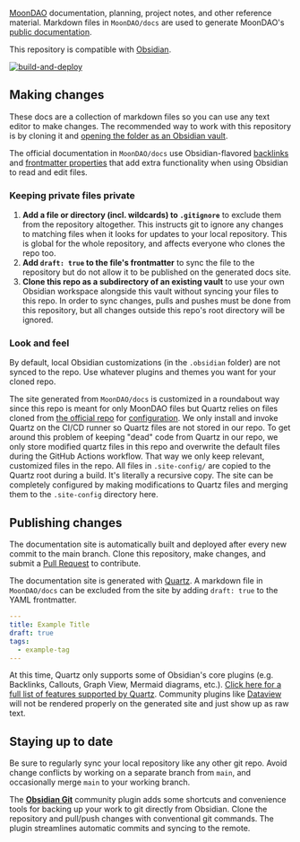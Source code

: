 [MoonDAO](https://moondao.com) documentation, planning, project notes, and other reference material.
Markdown files in `MoonDAO/docs` are used to generate MoonDAO's [public documentation](https://docs.moondao.com).

This repository is compatible with [Obsidian](https://help.obsidian.md/Home).

[![build-and-deploy](https://github.com/Official-MoonDao/moondao-vault/actions/workflows/build-and-deploy.yaml/badge.svg?branch=main)](https://github.com/Official-MoonDao/moondao-vault/actions/workflows/build-and-deploy.yaml)

## Making changes
These docs are a collection of markdown files so you can use any text editor to make changes.
The recommended way to work with this repository is by cloning it and [opening the folder as an Obsidian vault](https://help.obsidian.md/Files+and+folders/Manage+vaults#Create+vault+from+an+existing+folder).

The official documentation in `MoonDAO/docs` use Obsidian-flavored [backlinks](https://help.obsidian.md/Plugins/Backlinks) and [frontmatter properties](https://help.obsidian.md/Editing+and+formatting/Properties) that add extra functionality when using Obsidian to read and edit files.

### Keeping private files private
1. **Add a file or directory (incl. wildcards) to `.gitignore`** to exclude them from the repository altogether. This instructs git to ignore any changes to matching files when it looks for updates to your local repository. This is global for the whole repository, and affects everyone who clones the repo too.
2. **Add `draft: true` to the file's frontmatter** to sync the file to the repository but do not allow it to be published on the generated docs site.
3. **Clone this repo as a subdirectory of an existing vault** to use your own Obsidian workspace alongside this vault without syncing your files to this repo. In order to sync changes, pulls and pushes must be done from this repository, but all changes outside this repo's root directory will be ignored.

### Look and feel
By default, local Obsidian customizations (in the `.obsidian` folder) are not synced to the repo. Use whatever plugins and themes you want for your cloned repo.

The site generated from `MoonDAO/docs` is customized in a roundabout way since this repo is meant for only MoonDAO files but Quartz relies on files cloned from [the official repo](https://github.com/jackyzha0/quartz) for [configuration](https://quartz.jzhao.xyz/configuration). We only install and invoke Quartz on the CI/CD runner so Quartz files are not stored in our repo. To get around this problem of keeping "dead" code from Quartz in our repo, we only store modified quartz files in this repo and overwrite the default files during the GitHub Actions workflow. That way we only keep relevant, customized files in the repo. All files in `.site-config/` are copied to the Quartz root during a build.  It's literally a recursive copy. The site can be completely configured by making modifications to Quartz files and merging them to the `.site-config` directory here.

## Publishing changes
The documentation site is automatically built and deployed after every new commit to the main branch.
Clone this repository, make changes, and submit a [Pull Request](https://github.com/Official-MoonDao/moondao-vault/compare) to contribute.

The documentation site is generated with [Quartz](https://quartz.jzhao.xyz/authoring-content). A markdown file in `MoonDAO/docs` can be excluded from the site by adding `draft: true` to the YAML frontmatter.

```yaml
---
title: Example Title
draft: true
tags:
  - example-tag
---
```

At this time, Quartz only supports some of Obsidian's core plugins (e.g. Backlinks, Callouts, Graph View, Mermaid diagrams, etc.). [Click here for a full list of features supported by Quartz](https://quartz.jzhao.xyz/features/). Community plugins like [Dataview](https://blacksmithgu.github.io/obsidian-dataview/) will not be rendered properly on the generated site and just show up as raw text.

## Staying up to date
Be sure to regularly sync your local repository like any other git repo. Avoid change conflicts by working on a separate branch from `main`, and occasionally merge `main` to your working branch.

The **[Obsidian Git](https://github.com/denolehov/obsidian-git)** community plugin adds some shortcuts and convenience tools for backing up your work to git directly from Obsidian. Clone the repository and pull/push changes with conventional git commands. The plugin streamlines automatic commits and syncing to the remote.
